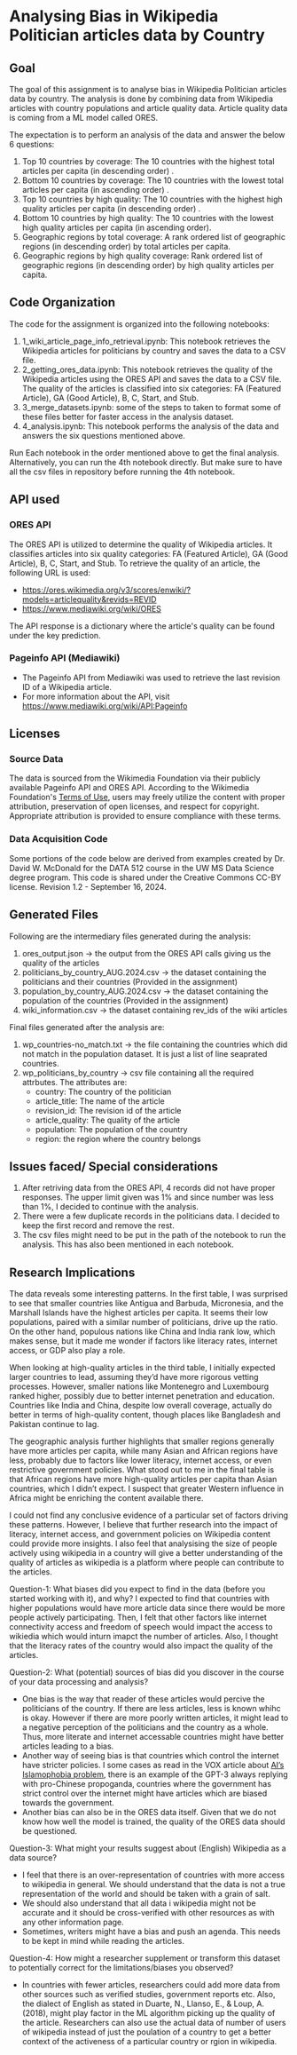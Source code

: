 # Analysing Bias in Wikipedia Politician articles data by Country

## Goal

The goal of this assignment is to analyse bias in Wikipedia Politician articles data by country. The analysis is done by combining data from Wikipedia articles with country populations and article quality data. Article quality data is coming from a ML model called ORES.

The expectation is to perform an analysis of the data and answer the below 6 questions:

1. Top 10 countries by coverage: The 10 countries with the highest total articles per capita (in descending order) .
2. Bottom 10 countries by coverage: The 10 countries with the lowest total articles per capita (in ascending order) .
3. Top 10 countries by high quality: The 10 countries with the highest high quality articles per capita (in descending order) .
4. Bottom 10 countries by high quality: The 10 countries with the lowest high quality articles per capita (in ascending order).
5. Geographic regions by total coverage: A rank ordered list of geographic regions (in descending order) by total articles per capita.
6. Geographic regions by high quality coverage: Rank ordered list of geographic regions (in descending order) by high quality articles per capita.

## Code Organization

The code for the assignment is organized into the following notebooks:

1. 1_wiki_article_page_info_retrieval.ipynb: This notebook retrieves the Wikipedia articles for politicians by country and saves the data to a CSV file.
2. 2_getting_ores_data.ipynb: This notebook retrieves the quality of the Wikipedia articles using the ORES API and saves the data to a CSV file. The quality of the articles is classified into six categories: FA (Featured Article), GA (Good Article), B, C, Start, and Stub.
3. 3_merge_datasets.ipynb: some of the steps to taken to format some of these files better for faster access in the analysis dataset.
4. 4_analysis.ipynb: This notebook performs the analysis of the data and answers the six questions mentioned above.

Run Each notebook in the order mentioned above to get the final analysis. Alternatively, you can run the 4th notebook directly. But make sure to have all the csv files in repository before running the 4th notebook.

## API used

### ORES API

The ORES API is utilized to determine the quality of Wikipedia articles. It classifies articles into six quality categories: FA (Featured Article), GA (Good Article), B, C, Start, and Stub. To retrieve the quality of an article, the following URL is used:

- https://ores.wikimedia.org/v3/scores/enwiki/?models=articlequality&revids=REVID
- https://www.mediawiki.org/wiki/ORES

The API response is a dictionary where the article's quality can be found under the key prediction.

### Pageinfo API (Mediawiki)

- The Pageinfo API from Mediawiki was used to retrieve the last revision ID of a Wikipedia article.
- For more information about the API, visit https://www.mediawiki.org/wiki/API:Pageinfo

## Licenses

### Source Data

The data is sourced from the Wikimedia Foundation via their publicly available Pageinfo API and ORES API. According to the Wikimedia Foundation's [Terms of Use](https://foundation.wikimedia.org/wiki/Policy:Terms_of_Use), users may freely utilize the content with proper attribution, preservation of open licenses, and respect for copyright. Appropriate attribution is provided to ensure compliance with these terms.

### Data Acquisition Code

Some portions of the code below are derived from examples created by Dr. David W. McDonald for the DATA 512 course in the UW MS Data Science degree program. This code is shared under the Creative Commons CC-BY license. Revision 1.2 - September 16, 2024.

## Generated Files

Following are the intermediary files generated during the analysis:

1. ores_output.json -> the output from the ORES API calls giving us the quality of the articles
2. politicians_by_country_AUG.2024.csv -> the dataset containing the politicians and their countries (Provided in the assignment)
3. population_by_country_AUG.2024.csv -> the dataset containing the population of the countries (Provided in the assignment)
4. wiki_information.csv -> the dataset containing rev_ids of the wiki articles

Final files generated after the analysis are:

1. wp_countries-no_match.txt -> the file containing the countries which did not match in the population dataset. It is just a list of line seaprated countries.
2. wp_politicians_by_country -> csv file containing all the required attrbutes. The attributes are:
   - country: The country of the politician
   - article_title: The name of the article
   - revision_id: The revision id of the article
   - article_quality: The quality of the article
   - population: The population of the country
   - region: the region where the country belongs

## Issues faced/ Special considerations

1. After retriving data from the ORES API, 4 records did not have proper responses. The upper limit given was 1% and since number was less than 1%, I decided to continue with the analysis.
2. There were a few duplicate records in the politicians data. I decided to keep the first record and remove the rest.
3. The csv files might need to be put in the path of the notebook to run the analysis. This has also been mentioned in each notebook.

## Research Implications

The data reveals some interesting patterns. In the first table, I was surprised to see that smaller countries like Antigua and Barbuda, Micronesia, and the Marshall Islands have the highest articles per capita. It seems their low populations, paired with a similar number of politicians, drive up the ratio. On the other hand, populous nations like China and India rank low, which makes sense, but it made me wonder if factors like literacy rates, internet access, or GDP also play a role.

When looking at high-quality articles in the third table, I initially expected larger countries to lead, assuming they’d have more rigorous vetting processes. However, smaller nations like Montenegro and Luxembourg ranked higher, possibly due to better internet penetration and education. Countries like India and China, despite low overall coverage, actually do better in terms of high-quality content, though places like Bangladesh and Pakistan continue to lag.

The geographic analysis further highlights that smaller regions generally have more articles per capita, while many Asian and African regions have less, probably due to factors like lower literacy, internet access, or even restrictive government policies. What stood out to me in the final table is that African regions have more high-quality articles per capita than Asian countries, which I didn’t expect. I suspect that greater Western influence in Africa might be enriching the content available there.

I could not find any conclusive evidence of a particular set of factors driving these patterns. However, I believe that further research into the impact of literacy, internet access, and government policies on Wikipedia content could provide more insights. I also feel that analysising the size of people actively using wikipedia in a country will give a better understanding of the quality of articles as wikipedia is a platform where people can contribute to the articles.

Question-1: What biases did you expect to find in the data (before you started working with it), and why?
I expected to find that countries with higher populations would have more article data since there would be more people actively participating. Then, I felt that other factors like internet connectivity access and freedom of speech would impact the access to wikiedia which would inturn imapct the number of articles. Also, I thought that the literacy rates of the country would also impact the quality of the articles.

Question-2: What (potential) sources of bias did you discover in the course of your data processing and analysis?

- One bias is the way that reader of these articles would percive the politicians of the country. If there are less articles, less is known whihc is okay. However if there are more poorly written articles, it might lead to a negative perception of the politicians and the country as a whole. Thus, more literate and internet accessable countries might have better articles leading to a bias.
- Another way of seeing bias is that countries which control the internet have stricter policies. I some cases as read in the VOX article about [AI’s Islamophobia problem](https://www.vox.com/future-perfect/22672414/ai-artificial-intelligence-gpt-3-bias-muslim), there is an example of the GPT-3 always replying with pro-Chinese propoganda, countries where the government has strict control over the internet might have articles which are biased towards the government.
- Another bias can also be in the ORES data itself. Given that we do not know how well the model is trained, the quality of the ORES data should be questioned.

Question-3: What might your results suggest about (English) Wikipedia as a data source?

- I feel that there is an over-representation of countries with more access to wikipedia in general. We should understand that the data is not a true representation of the world and should be taken with a grain of salt.
- We should also understand that all data i wikipedia might not be accurate and it should be cross-verified with other resources as with any other information page.
- Sometimes, writers might have a bias and push an agenda. This needs to be kept in mind while reading the articles.

Question-4: How might a researcher supplement or transform this dataset to potentially correct for the limitations/biases you observed?

- In countries with fewer articles, researchers could add more data from other sources such as verified studies, government reports etc. Also, the dialect of English as stated in Duarte, N., Llanso, E., & Loup, A. (2018), might play factor in the ML algorithm picking up the quality of the article. Researchers can also use the actual data of number of users of wikipedia instead of just the poulation of a country to get a better context of the activeness of a particular country or rgion in wikipedia.
